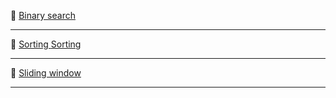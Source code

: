 🔶    [Binary search](https://www.geeksforgeeks.org/binary-search/)      

------------------------------------------------------------------------------------------------------------------------------------                   
🔶    [Sorting ](https://www.tutorialride.com/data-structures/sorting-in-data-structure.htm)      [Sorting](https://www.tutorialspoint.com/explain-the-sorting-techniques-in-c-language)       

------------------------------------------------------------------------------------------------------------------------------------
  
🔶    [Sliding window](https://www.thecrazyprogrammer.com/2017/05/sliding-window-protocol-program-c.html)               


------------------------------------------------------------------------------------------------------------------------------------   
